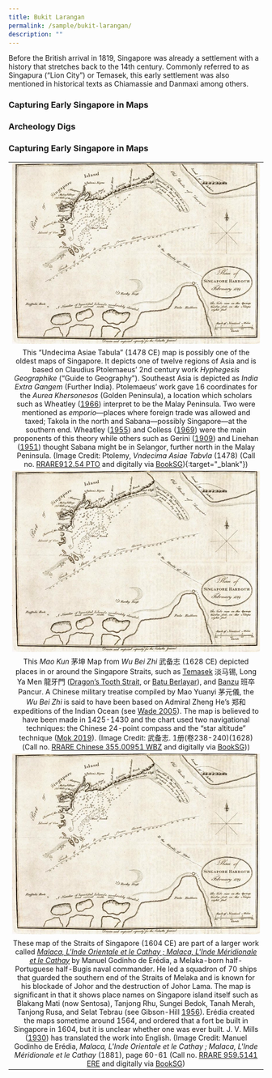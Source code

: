 ```yaml
---
title: Bukit Larangan
permalink: /sample/bukit-larangan/
description: ""
---
```

Before the British arrival in 1819, Singapore was already a settlement with a history that stretches back to the 14th century. Commonly referred to as Singapura (“Lion City”) or Temasek, this early settlement was also mentioned in historical texts as Chiamassie and Danmaxi among others.

### **Capturing Early Singapore in Maps**


### **Archeology Digs**



### **Capturing Early Singapore in Maps**

|   | 
|:--------:| 
| ![Alt text for image on Isomer site](/images/fc-plan-singapore-harbour-ross.jpg)|
| This “Undecima Asiae Tabula” (1478 CE) map is possibly one of the oldest maps of Singapore. It depicts one of twelve regions of Asia and is based on Claudius Ptolemaeus’ 2nd century work _Hyphegesis Geographike_ (“Guide to Geography”). Southeast Asia is depicted as _India Extra Gangem_ (Further India). Ptolemaeus’ work gave 16 coordinates for the _Aurea Khersonesos_ (Golden Peninsula), a location which scholars such as Wheatley ([1966](https://eservice.nlb.gov.sg/item_holding.aspx?bid=203057442)) interpret to be the Malay Peninsula. Two were mentioned as _emporio_—places where foreign trade was allowed and taxed; Takola in the north and Sabana—possibly Singapore—at the southern end. Wheatley ([1955](https://www.jstor.org/stable/621273)) and Colless ([1969](https://www.jstor.org/stable/20067728)) were the main proponents of this theory while others such as Gerini ([1909](https://eresources.nlb.gov.sg/printheritage/detail/7aba5b63-ee38-4765-937c-1ea035bf1ba2.aspx)) and Linehan ([1951](https://www.jstor.org/stable/41503002)) thought Sabana might be in Selangor, further north in the Malay Peninsula. (Image Credit: Ptolemy, _Vndecima Asiae Tabvla_ (1478) (Call no. [RRARE912.54 PTO](https://eservice.nlb.gov.sg/item_holding.aspx?bid=200143293) and digitally via [BookSG](https://eresources.nlb.gov.sg/printheritage/detail/ecec93db-7cc8-493c-98f5-53e1d6034169.aspx)){:target="_blank"}) |
| ![Alt text for image on Isomer site](/images/fc-plan-singapore-harbour-ross.jpg)|
| This _Mao Kun_ 茅坤 Map from _Wu Bei Zhi_ 武备志 (1628 CE) depicted places in or around the Singapore Straits, such as [Temasek](https://eresources.nlb.gov.sg/history/events/d24d6da6-0013-4a12-a6bc-68ad1497148e) 淡马锡, Long Ya Men 龍牙門 ([Dragon’s Tooth Strait](https://biblioasia.nlb.gov.sg/vol-10/issue-3/oct-dec-2014/dragons-tooth-strait), or [Batu Berlayar](https://www.roots.gov.sg/places/places-landing/Places/historic-sites/batu-berlayar)), and [Banzu](https://www.jstor.org/stable/41493463) 班卒 Pancur. A Chinese military treatise compiled by Mao Yuanyi 茅元儀, the _Wu Bei Zhi_ is said to have been based on Admiral Zheng He’s 郑和 expeditions of the Indian Ocean (see [Wade 2005](https://www.jstor.org/stable/41493537)). The map is believed to have been made in 1425-1430 and the chart used two navigational techniques: the Chinese 24-point compass and the “star altitude” technique ([Mok 2019](https://eresources.nlb.gov.sg/printheritage/detail/594f089e-283a-4386-b865-7c4b9e359ff3.aspx)). (Image Credit: 武备志. 1册(卷238-240)(1628) (Call no. [RRARE Chinese 355.00951 WBZ](https://eservice.nlb.gov.sg/item_holding.aspx?bid=201126833) and digitally via [BookSG](https://eresources.nlb.gov.sg/printheritage/detail/a73bab0e-5143-4dde-ae0a-99f80cbdc0a6.aspx))) |
| ![Alt text for image on Isomer site](/images/fc-plan-singapore-harbour-ross.jpg)|
| These map of the Straits of Singapore (1604 CE) are part of a larger work called _[Malaca, L'Inde Orientale et le Cathay ; Malaca, L'Inde Méridionale et le Cathay](https://eresources.nlb.gov.sg/printheritage/detail/b44dd395-4a9a-4394-a9bf-4b7745a8eb74.aspx)_ by Manuel Godinho de Erédia, a Melaka-born half-Portuguese half-Bugis naval commander. He led a squadron of 70 ships that guarded the southern end of the Straits of Melaka and is known for his blockade of Johor and the destruction of Johor Lama. The map is significant in that it shows place names on Singapore island itself such as Blakang Mati (now Sentosa), Tanjong Rhu, Sungei Bedok, Tanah Merah, Tanjong Rusa, and Selat Tebrau (see Gibson-Hill [1956](https://eservice.nlb.gov.sg/item_holding.aspx?bid=4077989)). Erédia created the maps sometime around 1564, and ordered that a fort be built in Singapore in 1604, but it is unclear whether one was ever built. J. V. Mills ([1930](https://www.jstor.org/stable/41560454)) has translated the work into English. (Image Credit: Manuel Godinho de Erédia, _Malaca, L'Inde Orientale et le Cathay ; Malaca, L'Inde Méridionale et le Cathay_ (1881), page 60-61 (Call no. [RRARE 959.5141 ERE](https://eservice.nlb.gov.sg/item_holding.aspx?bid=4403074) and digitally via [BookSG](https://eresources.nlb.gov.sg/printheritage/detail/b44dd395-4a9a-4394-a9bf-4b7745a8eb74.aspx)) |